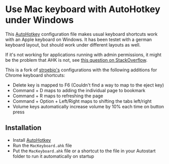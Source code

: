 Use Mac keyboard with AutoHotkey under Windows
==============================================

This [AutoHotkey](https://www.autohotkey.com/) configuration file makes usual keyboard shortcuts work with an Apple keyboard on Windows. It has been testet with a german keyboard layout, but should work under different layouts as well.

If it's not working for applications running with admin permissions, it might be the problem that AHK is not, see [this question on StackOverflow](https://stackoverflow.com/a/8457852/723769).

This is a fork of [stroebjo's](https://github.com/stroebjo/autohotkey-windows-mac-keyboard) configurations with the following additions for Chrome keyboard shortcuts: 


- Delete key is mapped to F6 (Couldn't find a way to map to the eject key) 
- Command + D maps to adding the individual page to bookmark 
- Command + R maps to refreshing the page
- Command + Option + Left/Right maps to shifting the tabs left/right
- Volume keys automatically increase volume by 10% each time on button press

Installation
------------

- Install [AutoHotkey](https://www.autohotkey.com/) 
- Run the `MacKeyboard.ahk` file
- Put the `MacKeyboard.ahk` file or a shortcut to the file in your Autostart folder to run it automatically on startup
